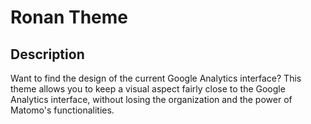 # Ronan Theme

## Description
Want to find the design of the current Google Analytics interface? This theme allows you to keep a visual aspect fairly close to the Google Analytics interface, without losing the organization and the power of Matomo's functionalities.